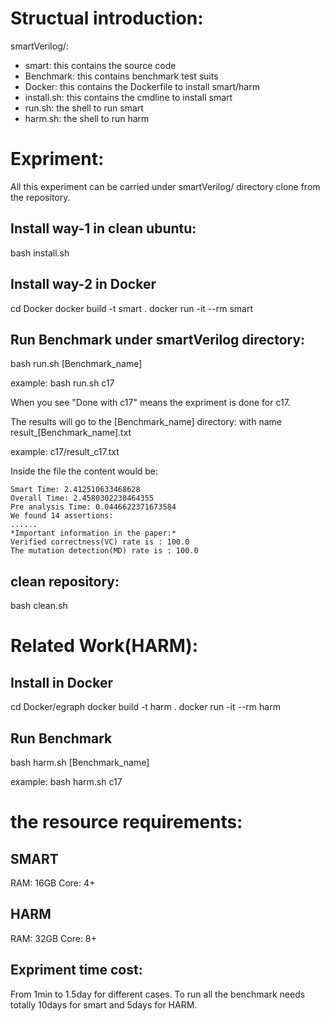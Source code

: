 # Structual introduction:
smartVerilog/:
- smart: this contains the source code
- Benchmark: this contains benchmark test suits
- Docker: this contains the Dockerfile to install smart/harm
- install.sh: this contains the cmdline to install smart
- run.sh: the shell to run smart
- harm.sh: the shell to run harm

# Expriment:
All this experiment can be carried under smartVerilog/ directory clone from the repository.

## Install way-1 in clean ubuntu:
bash install.sh

## Install way-2 in Docker
cd Docker
docker build -t smart .
docker run -it --rm smart

## Run Benchmark under smartVerilog directory:
bash run.sh [Benchmark_name]


example:
bash run.sh c17

When you see "Done with c17" means the expriment is done for c17.

The results will go to the [Benchmark_name] directory: with name result_[Benchmark_name].txt

example: c17/result_c17.txt

Inside the file the content would be:

    Smart Time: 2.412510633468628
    Overall Time: 2.4580302238464355
    Pre analysis Time: 0.0446622371673584
    We found 14 assertions:
    ......
    *Important information in the paper:*
    Verified correctness(VC) rate is : 100.0
    The mutation detection(MD) rate is : 100.0

## clean repository:
bash clean.sh

# Related Work(HARM):

## Install in Docker
cd Docker/egraph
docker build -t harm .
docker run -it --rm harm

## Run Benchmark
bash harm.sh [Benchmark_name]

example:
bash harm.sh c17

# the resource requirements:
## SMART
RAM: 16GB Core: 4+
## HARM
RAM: 32GB Core: 8+
## Expriment time cost:
From 1min to 1.5day for different cases.
To run all the benchmark needs totally 10days for smart and 5days for HARM.